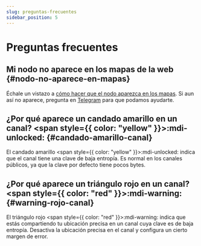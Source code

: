 ```yaml
---
slug: preguntas-frecuentes
sidebar_position: 5
---
```


# Preguntas frecuentes

## Mi nodo no aparece en los mapas de la web {#nodo-no-aparece-en-mapas}

Échale un vistazo a [cómo hacer que el nodo aparezca en los mapas](mapas.md#como-aparecer-en-mapas).
Si aun así no aparece, pregunta en [Telegram](https://t.me/meshtastic_es) para que podamos ayudarte.

## ¿Por qué aparece un candado amarillo en un canal? <span style={{ color: "yellow" }}>:mdi-unlocked:</span> {#candado-amarillo-canal}

El candado amarillo <span style={{ color: "yellow" }}>:mdi-unlocked:</span> indica que el canal tiene una clave de baja entropía.
Es normal en los canales públicos, ya que la clave por defecto tiene pocos bytes.

## ¿Por qué aparece un triángulo rojo en un canal? <span style={{ color: "red" }}>:mdi-warning:</span> {#warning-rojo-canal}

El triángulo rojo <span style={{ color: "red" }}>:mdi-warning:</span> indica que estás compartiendo tu ubicación precisa en un canal cuya clave es de baja entropía.
Desactiva la ubicación precisa en el canal y configura un cierto margen de error.
